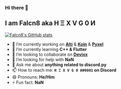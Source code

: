 ### Hi there 👋

## I am Falcn8 aka H Ξ X V G 0 И

[![Falcn8's GitHub stats](https://github-readme-stats.vercel.app/api?username=Falcn8&theme=dark)](https://github.com/Falcn8)

- 🔭 I’m currently working on [**Alti**](https://alti.gq) & [**Koin**](https://falcn8.github.io/koin) & [**Pyxel**](https://github.com/kitao/pyxel)
- 🌱 I’m currently learning **C++ & Flutter**
- 👯 I’m looking to collaborate on [**Devixx**](https://devixx.netlify.app)
- 🤔 I’m looking for help with **NaN**
- 💬 Ask me about **anything related to discord.py**
- 📫 How to reach me: **`H Ξ X V G 0 И#0001` on Discord**
- 😄 Pronouns: **He/Him**
- ⚡ Fun fact: **NaN**
